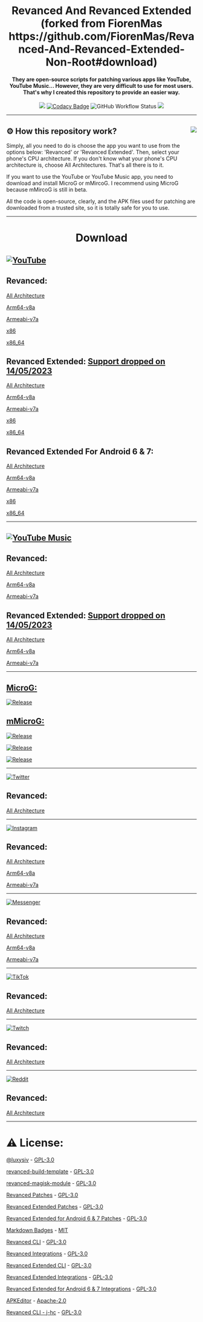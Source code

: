 <h1 align="center">
  <br>
  Revanced And Revanced Extended (forked from FiorenMas https://github.com/FiorenMas/Revanced-And-Revanced-Extended-Non-Root#download)
  <br>
</h1>

<h4 align="center">
They are open-source scripts for patching various apps like YouTube, YouTube Music... However, they are very difficult to use for most users. That's why I created this repository to provide an easier way.
</h4>

<div align="center">

[![](https://visitcount.itsvg.in/api?id=Fioren&label=Visitors&color=6&icon=5&pretty=true)](https://github.com/hungtran19/Revanced-And-Revanced-Extended-Non-Root)
[![Codacy Badge](https://app.codacy.com/project/badge/Grade/ea7a68dbfe8b4429ad8f84e49d3a4173)](https://github.com/hungtran19/Revanced-And-Revanced-Extended-Non-Root/)
![GitHub Workflow Status](https://img.shields.io/github/actions/workflow/status/fiorenmas/Revanced-And-Revanced-Extended-Non-Root/patch.yml)
[![](https://img.shields.io/badge/Telegram-2CA5E0)](https://t.me/fioren374)
  
</div>

---
## ⚙️ How this repository work?<img src="https://i.imgur.com/cBlTGBt.png" align="right" />
Simply, all you need to do is choose the app you want to use from the options below: 'Revanced' or 'Revanced Extended'. Then, select your phone's CPU architecture. If you don't know what your phone's CPU architecture is, choose All Architectures. That's all there is to it.

If you want to use the YouTube or YouTube Music app, you need to download and install MicroG or mMircoG. I recommend using MicroG because mMircoG is still in beta.

All the code is open-source, clearly, and the APK files used for patching are downloaded from a trusted site, so it is totally safe for you to use.

---
<h1 align="center">
Download
</h1>

## [![YouTube](https://img.shields.io/badge/YouTube-%23FF0000.svg?style=for-the-badge&logo=YouTube&logoColor=white)](https://play.google.com/store/apps/details?id=com.google.android.youtube)

## Revanced:

[All Architecture](https://github.com/hungtran19/Revanced-And-Revanced-Extended-Non-Root/releases/download/all/youtube-revanced.apk)

[Arm64-v8a](https://github.com/hungtran19/Revanced-And-Revanced-Extended-Non-Root/releases/download/all/youtube-arm64-v8a-revanced.apk)

[Armeabi-v7a](https://github.com/hungtran19/Revanced-And-Revanced-Extended-Non-Root/releases/download/all/youtube-armeabi-v7a-revanced.apk)

[x86](https://github.com/hungtran19/Revanced-And-Revanced-Extended-Non-Root/releases/download/all/youtube-x86-revanced.apk)

[x86_64](https://github.com/hungtran19/Revanced-And-Revanced-Extended-Non-Root/releases/download/all/youtube-x86_64-revanced.apk)

## Revanced Extended: [Support dropped on 14/05/2023](https://t.me/revanced_extended/225)

[All Architecture](https://github.com/hungtran19/Revanced-And-Revanced-Extended-Non-Root/releases/download/all/youtube-revanced-extended.apk)

[Arm64-v8a](https://github.com/hungtran19/Revanced-And-Revanced-Extended-Non-Root/releases/download/all/youtube-arm64-v8a-revanced-extended.apk)

[Armeabi-v7a](https://github.com/hungtran19/Revanced-And-Revanced-Extended-Non-Root/releases/download/all/youtube-armeabi-v7a-revanced-extended.apk)

[x86](https://github.com/hungtran19/Revanced-And-Revanced-Extended-Non-Root/releases/download/all/youtube-x86-revanced-extended.apk)

[x86_64](https://github.com/hungtran19/Revanced-And-Revanced-Extended-Non-Root/releases/download/all/youtube-x86_64-revanced-extended.apk)

## Revanced Extended For Android 6 & 7:

[All Architecture](https://github.com/hungtran19/Revanced-And-Revanced-Extended-Non-Root/releases/download/all/youtube-revanced-extended-android-6-7.apk)

[Arm64-v8a](https://github.com/hungtran19/Revanced-And-Revanced-Extended-Non-Root/releases/download/all/youtube-arm64-v8a-revanced-extended-android-6-7.apk)

[Armeabi-v7a](https://github.com/hungtran19/Revanced-And-Revanced-Extended-Non-Root/releases/download/all/youtube-armeabi-v7a-revanced-extended-android-6-7.apk)

[x86](https://github.com/hungtran19/Revanced-And-Revanced-Extended-Non-Root/releases/download/all/youtube-x86-revanced-extended-android-6-7.apk)

[x86_64](https://github.com/hungtran19/Revanced-And-Revanced-Extended-Non-Root/releases/download/all/youtube-x86_64-revanced-extended-android-6-7.apk)

---

## [![YouTube Music](https://img.shields.io/badge/YouTube_Music-FF0000?style=for-the-badge&logo=youtube-music&logoColor=white)](https://play.google.com/store/apps/details?id=com.google.android.apps.youtube.music)

## Revanced:

[All Architecture](https://github.com/hungtran19/Revanced-And-Revanced-Extended-Non-Root/releases/download/all/youtube-music-revanced.apk)

[Arm64-v8a](https://github.com/hungtran19/Revanced-And-Revanced-Extended-Non-Root/releases/download/all/youtube-music-arm64-v8a-revanced.apk)

[Armeabi-v7a](https://github.com/hungtran19/Revanced-And-Revanced-Extended-Non-Root/releases/download/all/youtube-music-armeabi-v7a-revanced.apk)

## Revanced Extended: [Support dropped on 14/05/2023](https://t.me/revanced_extended/225)

[All Architecture](https://github.com/hungtran19/Revanced-And-Revanced-Extended-Non-Root/releases/download/all/youtube-music-revanced-extended.apk)

[Arm64-v8a](https://github.com/hungtran19/Revanced-And-Revanced-Extended-Non-Root/releases/download/all/youtube-music-arm64-v8a-revanced-extended.apk)

[Armeabi-v7a](https://github.com/hungtran19/Revanced-And-Revanced-Extended-Non-Root/releases/download/all/youtube-music-armeabi-v7a-revanced-extended.apk)

---

## [MicroG:](https://github.com/inotia00/VancedMicroG)

[![Release](https://img.shields.io/github/v/release/inotia00/vancedmicrog?label=All-arch&style=for-the-badge)](https://github.com/inotia00/VancedMicroG/releases/latest/download/microg.apk)

## [mMicroG:](https://github.com/inotia00/mMicroG/)
[![Release](https://img.shields.io/github/v/release/inotia00/vancedmicrog?label=All-arch&style=for-the-badge)](https://github.com/inotia00/mMicroG/releases/latest/download/microg.apk)

[![Release](https://img.shields.io/github/v/release/inotia00/vancedmicrog?label=arm64-v8a&style=for-the-badge)](https://github.com/inotia00/mMicroG/releases/latest/download/microg_arm64-v8a.apk)
  
[![Release](https://img.shields.io/github/v/release/inotia00/vancedmicrog?label=armeabi-v7a&style=for-the-badge)](https://github.com/inotia00/mMicroG/releases/latest/download/microg_armeabi-v7a.apk)

---

[![Twitter](https://img.shields.io/badge/Twitter-%231DA1F2.svg?style=for-the-badge&logo=Twitter&logoColor=white)](https://play.google.com/store/apps/details?id=com.twitter.android)

## Revanced:

[All Architecture](https://github.com/hungtran19/Revanced-And-Revanced-Extended-Non-Root/releases/download/all/twitter-revanced.apk)

---

[![Instagram](https://img.shields.io/badge/Instagram-%23E4405F.svg?style=for-the-badge&logo=Instagram&logoColor=white)](https://play.google.com/store/apps/details?id=com.instagram.android)

## Revanced:

[All Architecture](https://github.com/hungtran19/Revanced-And-Revanced-Extended-Non-Root/releases/download/all/instagram-revanced.apk)

[Arm64-v8a](https://github.com/hungtran19/Revanced-And-Revanced-Extended-Non-Root/releases/download/all/instagram-arm64-v8a-revanced.apk)

[Armeabi-v7a](https://github.com/hungtran19/Revanced-And-Revanced-Extended-Non-Root/releases/download/all/instagram-armeabi-v7a-revanced.apk)

---

[![Messenger](https://img.shields.io/badge/Messenger-00B2FF?style=for-the-badge&logo=messenger&logoColor=white)](https://play.google.com/store/apps/details?id=com.facebook.orca)

## Revanced:

[All Architecture](https://github.com/hungtran19/Revanced-And-Revanced-Extended-Non-Root/releases/download/all/messenger-revanced.apk)

[Arm64-v8a](https://github.com/hungtran19/Revanced-And-Revanced-Extended-Non-Root/releases/download/all/messenger-arm64-v8a-revanced.apk)

[Armeabi-v7a](https://github.com/hungtran19/Revanced-And-Revanced-Extended-Non-Root/releases/download/all/messenger-armeabi-v7a-revanced.apk)

---

[![TikTok](https://img.shields.io/badge/TikTok-%23000000.svg?style=for-the-badge&logo=TikTok&logoColor=white)](https://play.google.com/store/apps/details?id=com.ss.android.ugc.trill)

## Revanced:

[All Architecture](https://github.com/hungtran19/Revanced-And-Revanced-Extended-Non-Root/releases/download/all/tiktok-revanced.apk)

---

[![Twitch](https://img.shields.io/badge/Twitch-%239146FF.svg?style=for-the-badge&logo=Twitch&logoColor=white)](https://play.google.com/store/apps/details?id=tv.twitch.android.app)

## Revanced:

[All Architecture](https://github.com/hungtran19/Revanced-And-Revanced-Extended-Non-Root/releases/download/all/twitch-revanced.apk)

---

[![Reddit](https://img.shields.io/badge/Reddit-%23FF4500.svg?style=for-the-badge&logo=Reddit&logoColor=white)](https://play.google.com/store/apps/details?id=com.reddit.frontpage)

## Revanced:

[All Architecture](https://github.com/hungtran19/Revanced-And-Revanced-Extended-Non-Root/releases/download/all/reddit-revanced.apk)

---

# ⚠️ License:

[@luxysiv](https://github.com/luxysiv/yt-revanced-nonroot) - [GPL-3.0](https://github.com/luxysiv/revanced-nonroot/blob/main/LICENSE)

[revanced-build-template](https://github.com/n0k0m3/revanced-build-template) - [GPL-3.0](https://github.com/n0k0m3/revanced-build-template/blob/main/LICENSE)

[revanced-magisk-module](https://github.com/j-hc/revanced-magisk-module) - [GPL-3.0](https://github.com/j-hc/revanced-magisk-module/blob/main/LICENSE)

[Revanced Patches](https://github.com/revanced/revanced-patches) - [GPL-3.0](https://github.com/revanced/revanced-patches/blob/main/LICENSE)

[Revanced Extended Patches](https://github.com/inotia00/revanced-patches/tree/revanced-extended) - [GPL-3.0](https://github.com/inotia00/revanced-patches/blob/revanced-extended/LICENSE)

[Revanced Extended for Android 6 & 7 Patches](https://github.com/kitadai31/revanced-patches-android6-7/tree/revanced-extended) - [GPL-3.0](https://github.com/kitadai31/revanced-patches-android6-7/blob/revanced-extended/LICENSE)

[Markdown Badges](https://github.com/Ileriayo/markdown-badges) - [MIT](https://github.com/Ileriayo/markdown-badges/blob/master/LICENSE)

[Revanced CLI](https://github.com/revanced/revanced-cli) - [GPL-3.0](https://github.com/revanced/revanced-cli/blob/main/LICENSE)

[Revanced Integrations](https://github.com/revanced/revanced-integrations) - [GPL-3.0](https://github.com/revanced/revanced-integrations/blob/main/LICENSE)

[Revanced Extended CLI](https://github.com/inotia00/revanced-cli) - [GPL-3.0](https://github.com/inotia00/revanced-cli/blob/main/LICENSE)

[Revanced Extended Integrations](https://github.com/inotia00/revanced-integrations) - [GPL-3.0](https://github.com/inotia00/revanced-integrations/blob/main/LICENSE)

[Revanced Extended for Android 6 & 7 Integrations](https://github.com/kitadai31/revanced-integrations) - [GPL-3.0](https://github.com/kitadai31/revanced-integrations/blob/revanced-extended/LICENSE)

[APKEditor](https://github.com/REAndroid/APKEdito) - [Apache-2.0](https://github.com/REAndroid/APKEditor/blob/master/LICENSE)

[Revanced CLI - j-hc](https://github.com/j-hc/revanced-cli) - [GPL-3.0](https://github.com/j-hc/revanced-cli/blob/main/LICENSE)
